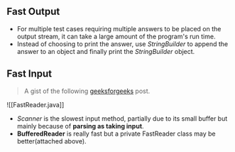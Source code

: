## Fast Output
- For multiple test cases requiring multiple answers to be placed on the output stream, it can take a large amount of the program's run time.
- Instead of choosing to print the answer, use *StringBuilder* to append the answer to an object and finally print the *StringBuilder* object.

## Fast Input
> A gist of the following [geeksforgeeks](https://www.geeksforgeeks.org/fast-io-in-java-in-competitive-programming/) post.
> 
![[FastReader.java]]

- *Scanner* is the slowest input method, partially due to its small buffer but mainly because of **parsing as taking input**.
- **BufferedReader** is really fast but a private FastReader class may be better(attached above).
